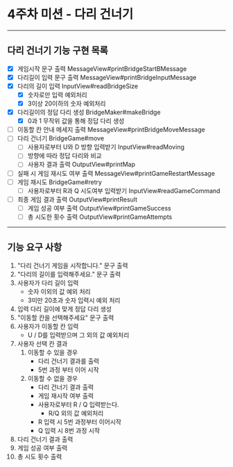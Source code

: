 4주차 미션 - 다리 건너기
=========
---
## 다리 건너기 기능 구현 목록
- [x] 게임시작 문구 출력 MessageView#printBridgeStartBMessage
- [x] 다리길이 입력 문구 출력 MessageView#printBridgeInputMessage
- [x] 다리의 길이 입력 InputView#readBridgeSize
  - [x] 숫자로만 입력 예외처리
  - [x] 3이상 20이하의 숫자 예외처리
- [x] 다리길이의 정답 다리 생성 BridgeMaker#makeBridge
  - [x] 0과 1 무작위 값을 통해 정답 다리 생성
- [ ] 이동할 칸 안내 메세지 출력 MessageView#printBridgeMoveMessage
- [ ] 다리 건너기 BridgeGame#move
  - [ ] 사용자로부터 U와 D 방향 입력받기 InputView#readMoving
  - [ ] 방향에 따라 정답 다리와 비교 
  - [ ] 사용자 결과 출력 OutputView#printMap
- [ ] 실패 시 게임 재시도 여부 출력 MessageView#printGameRestartMessage
- [ ] 게임 재시도 BridgeGame#retry
  - [ ] 사용자로부터 R과 Q 시도여부 입력받기 InputView#readGameCommand
- [ ] 최종 게임 결과 출력 OutputView#printResult
  - [ ] 게임 성공 여부 출력 OutputView#printGameSuccess
  - [ ] 총 시도한 횟수 출력 OutputView#printGameAttempts

---
## 기능 요구 사항
1. "다리 건너기 게임을 시작합니다." 문구 출력
2. "다리의 길이를 입력해주세요." 문구 출력
3. 사용자가 다리 길이 입력
   - 숫자 이외의 값 예외 처리
   - 3미만 20초과 숫자 입력시 예외 처리
4. 입력 다리 길이에 맞게 정답 다리 생성
5. "이동할 칸을 선택해주세요" 문구 출력
6. 사용자가 이동할 칸 입력
   - U / D를 입력받으며 그 외의 값 예외처리
7. 사용자 선택 칸 결과
   1. 이동할 수 있을 경우
      - 다리 건너기 결과를 출력
      - 5번 과정 부터 이어 시작
   2. 이동할 수 없을 경우
      - 다리 건너기 결과 출력
      - 게임 재시작 여부 출력
      - 사용자로부터 R / Q 입력받는다.
        - R/Q 외의 값 예외처리
      - R 입력 시 5번 과정부터 이어시작
      - Q 입력 시 8번 과정 시작
8. 다리 건너기 결과 출력
9. 게임 성공 여부 출력
10. 총 시도 횟수 출력
